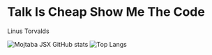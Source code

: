 # Talk Is Cheap Show Me The Code
Linus Torvalds

![Mojtaba JSX GitHub stats](https://github-readme-stats.vercel.app/api?username=mojtaba-jsx&show_icons=true&theme=radical)
![Top Langs](https://github-readme-stats.vercel.app/api/top-langs/?username=mojtaba-jsx&hide_progress=true)

